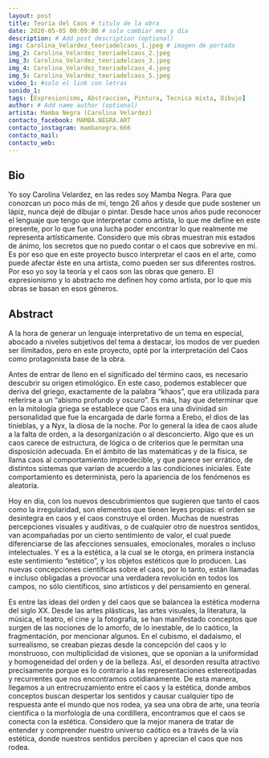 ```yaml
---
layout: post
title: Teoría del Caos # titulo de la obra
date: 2020-05-05 00:09:00 # solo cambiar mes y dia
description: # Add post description (optional)
img: Carolina_Velardez_teoriadelcaos_1.jpeg # imagen de portada
img_2: Carolina_Velardez_teoriadelcaos_2.jpeg
img_3: Carolina_Velardez_teoriadelcaos_3.jpeg
img_4: Carolina_Velardez_teoriadelcaos_4.jpeg
img_5: Carolina_Velardez_teoriadelcaos_5.jpeg
video_1: #solo el link con letras
sonido_1:
tags: [Expresionismo, Abstraccion, Pintura, Tecnica mixta, Dibujo]
author: # Add name author (optional)
artista: Mamba Negra (Carolina Velardez)
contacto_facebook: MAMBA.NEGRA.ART
contacto_instagram: mambanegra.666
contacto_mail:
contacto_web:
---
```


## Bio

Yo soy Carolina Velardez, en las redes soy Mamba Negra. Para que conozcan un poco más de mí, tengo 26 años y desde que pude sostener un lápiz, nunca dejé de dibujar o pintar. Desde hace unos años pude reconocer el lenguaje que tengo que interpretar como artista, lo que me define en este presente, por lo que fue una lucha poder encontrar lo que realmente me representa artísticamente.
Considero que mis obras muestran mis estados de ánimo, los secretos que no puedo contar o el caos que sobrevive en mí. Es por eso que en este proyecto busco interpretar el caos en el arte, como puede afectar éste en una artista, como pueden ser sus diferentes rostros. Por eso yo soy la teoría y el caos son las obras que genero. 
El expresionismo y lo abstracto me definen hoy como artista, por lo que mis obras se basan en esos géneros. 


## Abstract

A la hora de generar un lenguaje interpretativo de un tema en especial, abocado a niveles subjetivos del tema a destacar, los modos de ver pueden ser ilimitados, pero en este proyecto, opté por la interpretación del Caos como protagonista base de la obra. 


Antes de entrar de lleno en el significado del término caos, es necesario descubrir su origen etimológico. En este caso, podemos establecer que deriva del griego, exactamente de la palabra “khaos”, que era utilizada para referirse a un “abismo profundo y oscuro”. Es más, hay que determinar que en la mitología griega se establece que Caos era una divinidad sin personalidad que fue la encargada de darle forma a Erebo, el dios de las tinieblas, y a Nyx, la diosa de la noche. Por lo general la idea de caos alude a la falta de orden, a la desorganización o al desconcierto. Algo que es un caos carece de estructura, de lógica o de criterios que le permitan una disposición adecuada. En el ámbito de las matemáticas y de la física, se llama caos al comportamiento impredecible, y que parece ser errático, de distintos sistemas que varían de acuerdo a las condiciones iniciales. Este comportamiento es determinista, pero la apariencia de los fenómenos es aleatoria.


Hoy en día, con los nuevos descubrimientos que sugieren que tanto el caos como la irregularidad, son elementos que tienen leyes propias: el orden se desintegra en caos y el caos construye el orden. Muchas de nuestras percepciones visuales y auditivas, o de cualquier otro de nuestros sentidos, van acompañadas por un cierto sentimiento de valor, el cual puede diferenciarse de las afecciones sensuales, emocionales, morales o incluso intelectuales. Y es a la estética, a la cual se le otorga, en primera instancia este sentimiento “estético”, y los objetos estéticos que lo producen. Las nuevas concepciones científicas sobre el caos, por lo tanto, están llamadas e incluso obligadas a provocar una verdadera revolución en todos los campos, no sólo científicos, sino artísticos y del pensamiento en general. 


Es entre las ideas del orden y del caos que se balancea la estética moderna del siglo XX. Desde las artes plásticas, las artes visuales, la literatura, la música, el teatro, el cine y la fotografía, se han manifestado conceptos que surgen de las nociones de lo amorfo, de lo inestable, de lo caótico, la fragmentación, por mencionar algunos. En el cubismo, el dadaísmo, el surrealismo, se creaban piezas desde la concepción del caos y lo monstruoso, con multiplicidad de visiones, que se oponían a la uniformidad y homogeneidad del orden y de la belleza. Así, el desorden resulta atractivo precisamente porque es lo contrario a las representaciones estereotipadas y recurrentes que nos encontramos cotidianamente. De esta manera, llegamos a un entrecruzamiento entre el caos y la estética, donde ambos conceptos buscan despertar los sentidos y causar cualquier tipo de respuesta ante el mundo que nos rodea, ya sea una obra de arte, una teoría científica o la morfología de una cordillera, encontramos que el caos se conecta con la estética. Considero que la mejor manera de tratar de entender y comprender nuestro universo caótico es a través de la vía estética, donde nuestros sentidos perciben y aprecian el caos que nos rodea.
